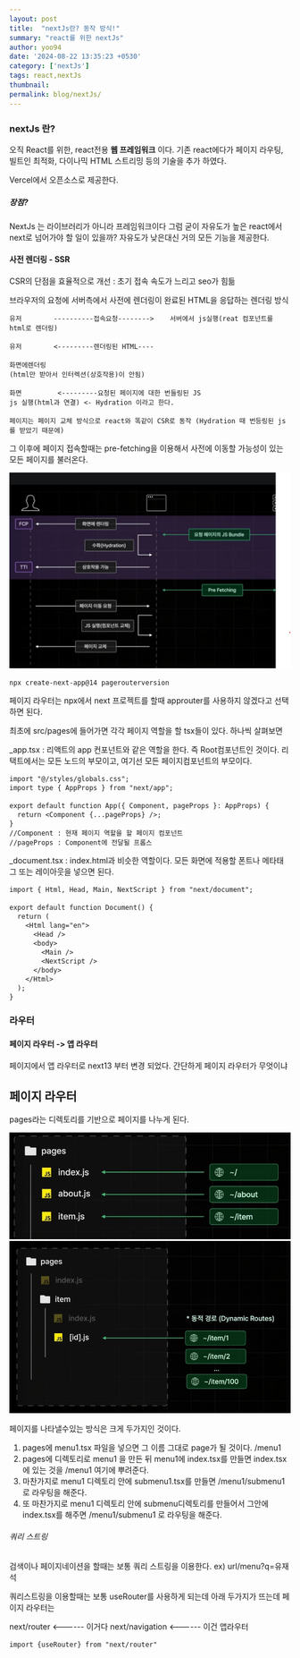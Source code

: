 ```yaml
---
layout: post
title:  "nextJs란? 동작 방식!"
summary: "react를 위한 nextJs"
author: yoo94
date: '2024-08-22 13:35:23 +0530'
category: ['nextJs']
tags: react,nextJs
thumbnail: 
permalink: blog/nextJs/
---
```

### nextJs 란?
오직 React를 위한, react전용 **웹 프레임워크** 이다.
기존 react에다가 페이지 라우팅, 빌트인 최적화, 다이나믹 HTML 스트리밍 등의 기술을 추가 하였다.

Vercel에서 오픈소스로 제공한다.

##### 장점?
NextJs 는 라이브러리가 아니라 프레임워크이다
그럼 굳이 자유도가 높은 react에서  next로 넘어가야 할 일이 있을까?
자유도가 낮은대신 거의 모든 기능을 제공한다.

#### 사전 렌더링 - SSR
CSR의 단점을 효율적으로 개선 : 초기 접속 속도가 느리고 seo가 힘듦

브라우저의 요청에 서버측에서 사전에 렌더링이 완료된 HTML을 응답하는 렌더링 방식
```text
유저        ----------접속요청-------->    서버에서 js실행(reat 컴포넌트를 html로 렌더링)

유저        <---------렌더링된 HTML----

화면에렌더링 
(html만 받아서 인터렉션(상호작용)이 안됨)

화면         <---------요청된 페이지에 대한 번들링된 JS 
js 실행(html과 연결) <- Hydration 이라고 한다.

페이지는 페이지 교체 방식으로 react와 똑같이 CSR로 동작 (Hydration 때 번등링된 js를 받았기 때문에)
```
그 이후에 페이지 접속할때는 pre-fetching을 이용해서 사전에 이동할 가능성이 있는 모든 페이지를 불러온다.

<img src="/blog/postImg/nextprocess.png" alt="nextprocess" style="max-width:100%;">




```shell
npx create-next-app@14 pagerouterversion
```
페이지 라우터는 npx에서 next 프로젝트를 할때 approuter를 사용하지 않겠다고 선택하면 된다.

최초에 src/pages에 들어가면 각각 페이지 역할을 할 tsx들이 있다.
하나씩 살펴보면

_app.tsx : 리액트의 app 컨포넌트와 같은 역할을 한다. 즉 Root컴포넌트인 것이다.
리택트에서는 모든 노드의 부모이고, 여기선 모든 페이지컴포넌트의 부모이다.

```tsx
import "@/styles/globals.css";
import type { AppProps } from "next/app";

export default function App({ Component, pageProps }: AppProps) {
  return <Component {...pageProps} />;
}
//Component : 현재 페이지 역할을 할 페이지 컴포넌트
//pageProps : Component에 전달될 프롭스
```

_document.tsx : index.html과 비슷한 역할이다. 모든 화면에 적용할 폰트나 메타태그 또는 레이아웃을 넣으면 된다.

```tsx
import { Html, Head, Main, NextScript } from "next/document";

export default function Document() {
  return (
    <Html lang="en">
      <Head />
      <body>
        <Main />
        <NextScript />
      </body>
    </Html>
  );
}

```

### 라우터

#### 페이지 라우터 -> 앱 라우터
페이지에서 앱 라우터로 next13 부터 변경 되었다.
간단하게 페이지 라우터가 무엇이냐

## 페이지 라우터
pages라는 디렉토리를 기반으로 페이지를 나누게 된다.

<img src="/blog/postImg/pageRouter.png" alt="pageRouter">

<img src="/blog/postImg/pageRouter2.png" alt="pageRouter2">

페이지를 나타낼수있는 방식은 크게 두가지인 것이다.

1. pages에 menu1.tsx 파일을 넣으면 그 이름 그대로 page가 될 것이다.  /menu1
2. pages에 디렉토리로 menu1 을 만든 뒤 menu1에 index.tsx를 만들면 index.tsx에 있는 것을 /menu1 여기에 뿌려준다.
3. 마찬가지로 menu1 디렉토리 안에 submenu1.tsx를 만들면 /menu1/submenu1 로 라우팅을 해준다.
4. 또 마찬가지로 menu1 디렉토리 안에 submenu디렉토리를 만들어서 그안에 index.tsx를 해주면 /menu1/submenu1 로 라우팅을 해준다.

###### 쿼리 스트링
검색이나 페이지네이션을 할때는 보통 쿼리 스트링을 이용한다. ex) url/menu?q=유재석

쿼리스트링을 이용할때는 보통 useRouter를 사용하게 되는데
아래 두가지가 뜨는데 페이지 라우터는 

next/router <------ 이거다
next/navigation  <------ 이건 앱라우터

```tsx
import {useRouter} from "next/router"



```
